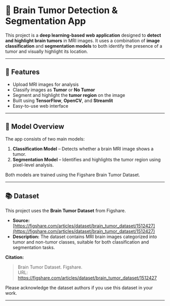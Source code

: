 # 🧠 Brain Tumor Detection & Segmentation App

This project is a **deep learning-based web application** designed to **detect and highlight brain tumors** in MRI images. It uses a combination of **image classification** and **segmentation models** to both identify the presence of a tumor and visually highlight its location.

---

## 🚀 Features

- Upload MRI images for analysis  
- Classify images as **Tumor** or **No Tumor**  
- Segment and highlight the **tumor region** on the image  
- Built using **TensorFlow**, **OpenCV**, and **Streamlit**  
- Easy-to-use web interface  

---

## 🧩 Model Overview

The app consists of two main models:
1. **Classification Model** – Detects whether a brain MRI image shows a tumor.  
2. **Segmentation Model** – Identifies and highlights the tumor region using pixel-level analysis.  

Both models are trained using the Figshare Brain Tumor Dataset.

---

## 📚 Dataset

This project uses the **Brain Tumor Dataset** from Figshare.

- **Source:** [https://figshare.com/articles/dataset/brain_tumor_dataset/1512427](https://figshare.com/articles/dataset/brain_tumor_dataset/1512427)  
- **Description:** The dataset contains MRI brain images categorized into tumor and non-tumor classes, suitable for both classification and segmentation tasks.  

**Citation:**
> Brain Tumor Dataset. Figshare.  
> URL: https://figshare.com/articles/dataset/brain_tumor_dataset/1512427  

Please acknowledge the dataset authors if you use this dataset in your work.

---


